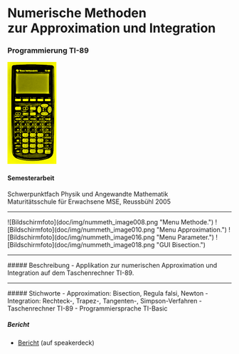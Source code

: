 # Numerische Methoden <br>zur Approximation und Integration
### Programmierung TI-89

![Bildschirmfoto](doc/TI-89_pocket_calculator_small.png)
#### Semesterarbeit

Schwerpunktfach Physik und Angewandte Mathematik<br>
Maturitätsschule für Erwachsene MSE, Reussbühl 2005
<hr>
![Bildschirmfoto](doc/img/nummeth_image008.png "Menu Methode.")
![Bildschirmfoto](doc/img/nummeth_image010.png "Menu Approximation.")
![Bildschirmfoto](doc/img/nummeth_image016.png "Menu Parameter.")
![Bildschirmfoto](doc/img/nummeth_image018.png "GUI Bisection.")
<hr>
##### Beschreibung
- Applikation zur numerischen Approximation und Integration auf dem Taschenrechner TI-89.

<hr>
##### Stichworte
- Approximation: Bisection, Regula falsi, Newton
- Integration: Rechteck-, Trapez-, Tangenten-, Simpson-Verfahren
- Taschenrechner TI-89
- Programmiersprache TI-Basic

##### Bericht
- <a target="_blank" href="https://speakerdeck.com/brugr9/numerische-methoden-approximation-und-integration-bericht">Bericht</a> (auf speakerdeck)
